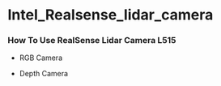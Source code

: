 # Intel_Realsense_lidar_camera
### How To Use RealSense Lidar Camera L515
- RGB Camera

- Depth Camera
